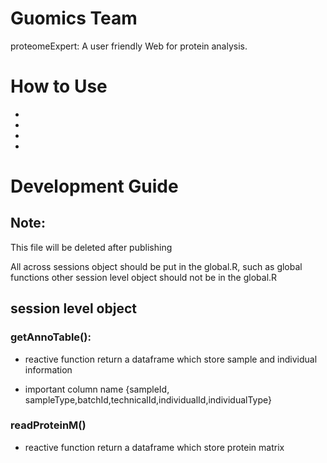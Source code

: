 # Guomics Team

proteomeExpert: A user friendly Web for protein analysis.


# How to Use

* 
* 
* 
* 


# Development Guide

## Note:

This file will be deleted after publishing

All across sessions object should be put in the global.R, such as global functions
other session level object should not be in the global.R

## session level object

### getAnnoTable():

* reactive function return a dataframe which store sample and individual information

* important column name {sampleId, sampleType,batchId,technicalId,individualId,individualType}

### readProteinM()

* reactive function return a dataframe which store protein matrix